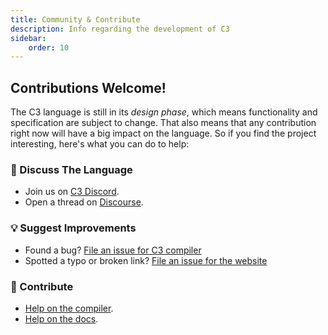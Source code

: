 ```yaml
---
title: Community & Contribute
description: Info regarding the development of C3
sidebar:
    order: 10
---
```


## Contributions Welcome!
The C3 language is still in its *design phase*, which means functionality and specification are
subject to change. That also means that any contribution right now will have a big impact on the language.
So if you find the project interesting, here's what you can do to help:


### 💬 Discuss The Language
- Join us on [C3 Discord](https://discord.gg/qN76R87). 
- Open a thread on [Discourse](https://c3lang.discourse.group).

### 💡 Suggest Improvements
- Found a bug? [File an issue for C3 compiler](https://github.com/c3lang/c3c/issues/new)
- Spotted a typo or broken link? [File an issue for the website](https://github.com/c3lang/c3-web/issues/new)

### 💪 Contribute
- [Help on the compiler](https://github.com/c3lang/c3c). 
- [Help on the docs](https://github.com/c3lang/c3-web). 
